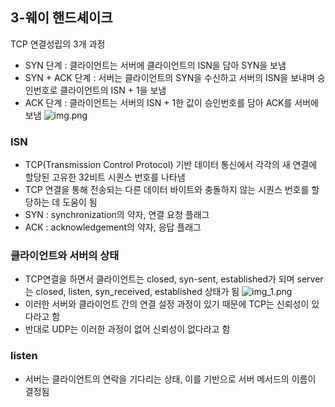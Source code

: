 ## 3-웨이 핸드셰이크
TCP 연결성립의 3개 과정
- SYN 단계 : 클라이언트는 서버에 클라이언트의 ISN을 담아 SYN을 보냄
- SYN + ACK 단계 : 서버는 클라이언트의 SYN을 수신하고 서버의 ISN을 보내며 승인번호로 클라이언트의 ISN + 1을 보냄
- ACK 단계 : 클라이언트는 서버의 ISN + 1한 값이 승인번호를 담아 ACK를 서버에 보냄
![img.png](../img/img_27.png)

### ISN
- TCP(Transmission Control Protocol) 기반 데이터 통신에서 각각의 새 연결에 할당된 고유한 32비트 시퀀스 번호를 나타냄
- TCP 연결을 통해 전송되는 다른 데이터 바이트와 충돌하지 않는 시퀀스 번호를 할당하는 데 도움이 됨
- SYN : synchronization의 약자, 연결 요청 플래그
- ACK : acknowledgement의 약자, 응답 플래그

### 클라이언트와 서버의 상태
- TCP연결을 하면서 클라이언트는 closed, syn-sent, established가 되며 server는 closed, listen, syn_received, established 상태가 됨
![img_1.png](../img/img_28.png)
- 이러한 서버와 클라이언트 간의 연결 설정 과정이 있기 때문에 TCP는 신뢰성이 있다라고 함
- 반대로 UDP는 이러한 과정이 없어 신뢰성이 없다라고 함

### listen
- 서버는 클라이언트의 연락을 기다리는 상태, 이를 기반으로 서버 메서드의 이름이 결정됨
